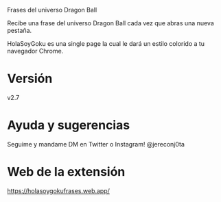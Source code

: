 Frases del universo Dragon Ball

Recibe una frase del universo Dragon Ball cada vez que abras una nueva pestaña.

HolaSoyGoku es una single page la cual le dará un estilo colorido a tu navegador Chrome.


# Versión 
v2.7

# Ayuda y sugerencias
Seguime y mandame DM en Twitter o Instagram! @jereconj0ta

# Web de la extensión
https://holasoygokufrases.web.app/ 
